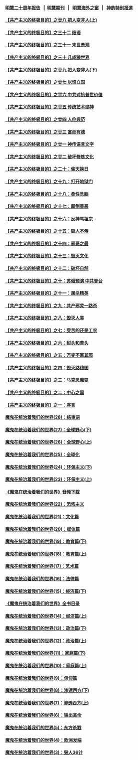 #### [明慧二十周年报告](https://github.com/gfw-breaker/mh-reports/blob/master/README.md?t=07162136) &nbsp;&nbsp;|&nbsp;&nbsp;[明慧期刊](https://github.com/gfw-breaker/mh-qikan) &nbsp;&nbsp;|&nbsp;&nbsp; [明慧海外之窗](https://github.com/gfw-breaker/mh-news/blob/master/README.md?t=07162136) &nbsp;&nbsp;|&nbsp;&nbsp; [神韵特别报道](https://github.com/gfw-breaker/mh-news/blob/master/shenyun.md?t=07162136) 

#### [【共产主义的终极目的】之廿八 把人变非人(上)](../pages/nsc422/n11340492.md?t=07162136) 

#### [【共产主义的终极目的】之三十二 结语](../pages/nsc422/n11360535.md?t=07162136) 

#### [【共产主义的终极目的】之三十一 末世景观](../pages/nsc422/n11351129.md?t=07162136) 

#### [【共产主义的终极目的】之三十 几成狼世界](../pages/nsc422/n11348280.md?t=07162136) 

#### [【共产主义的终极目的】之廿九 把人变非人(下)](../pages/nsc422/n11344140.md?t=07162136) 

#### [【共产主义的终极目的】之廿七 以恨立国](../pages/nsc422/n11336944.md?t=07162136) 

#### [【共产主义的终极目的】之廿六 中共对抗普世价值](../pages/nsc422/n11324785.md?t=07162136) 

#### [【共产主义的终极目的】之廿五 传统艺术颂神](../pages/nsc422/n11296396.md?t=07162136) 

#### [【共产主义的终极目的】之廿四 人伦典范](../pages/nsc422/n11296397.md?t=07162136) 

#### [【共产主义的终极目的】之廿三 富而有德](../pages/nsc422/n11283598.md?t=07162136) 

#### [【共产主义的终极目的】之廿一 神传语言文字](../pages/nsc422/n11263265.md?t=07162136) 

#### [【共产主义的终极目的】之廿二 破坏修炼文化](../pages/nsc422/n11245728.md?t=07162136) 

#### [【共产主义的终极目的】之二十：偷天换日](../pages/nsc422/n11238846.md?t=07162136) 

#### [【共产主义的终极目的】之十九：打开地狱门](../pages/nsc422/n11206376.md?t=07162136) 

#### [【共产主义的终极目的】之十八：柔性洗脑](../pages/nsc422/n11199994.md?t=07162136) 

#### [【共产主义的终极目的】之十七：颠倒善恶](../pages/nsc422/n11179782.md?t=07162136) 

#### [【共产主义的终极目的】之十六：反神骂祖宗](../pages/nsc422/n11166798.md?t=07162136) 

#### [【共产主义的终极目的】之十五：毁人不倦](../pages/nsc422/n11166792.md?t=07162136) 

#### [【共产主义的终极目的】之十四：邪恶之最](../pages/nsc422/n11150249.md?t=07162136) 

#### [【共产主义的终极目的】之十三：毁灭文化](../pages/nsc422/n11135227.md?t=07162136) 

#### [【共产主义的终极目的】之十二：破坏自然](../pages/nsc422/n11135214.md?t=07162136) 

#### [【共产主义的终极目的】之十：苏俄预演 中共登台](../pages/nsc422/n11118424.md?t=07162136) 

#### [【共产主义的终极目的】之十一：屠杀精英](../pages/nsc422/n11118442.md?t=07162136) 

#### [【共产主义的终极目的】之九：共产邪灵一路杀](../pages/nsc422/n11114139.md?t=07162136) 

#### [【共产主义的终极目的】之八：毁灭人类](../pages/nsc422/n11108503.md?t=07162136) 

#### [【共产主义的终极目的】之七：受苦的还是工农](../pages/nsc422/n11101809.md?t=07162136) 

#### [【共产主义的终极目的】之六：甜头和苦头](../pages/nsc422/n11096971.md?t=07162136) 

#### [【共产主义的终极目的】之五：万变不离其邪](../pages/nsc422/n11091285.md?t=07162136) 

#### [【共产主义的终极目的】之四：毁灭路线图](../pages/nsc422/n11086284.md?t=07162136) 

#### [【共产主义的终极目的】之三：马克思魔变](../pages/nsc422/n11061941.md?t=07162136) 

#### [【共产主义的终极目的】之二：中心之国](../pages/nsc422/n11047728.md?t=07162136) 

#### [【共产主义的终极目的】之一：序言](../pages/nsc422/n11086077.md?t=07162136) 

#### [魔鬼在统治着我们的世界(28)：结束语](../pages/nsc422/n10936246.md?t=07162136) 

#### [魔鬼在统治着我们的世界(27)：全球野心(下)](../pages/nsc422/n10928319.md?t=07162136) 

#### [魔鬼在统治着我们的世界(26)：全球野心(上)](../pages/nsc422/n10900318.md?t=07162136) 

#### [魔鬼在统治着我们的世界(25)：全球化](../pages/nsc422/n10788205.md?t=07162136) 

#### [魔鬼在统治着我们的世界(24)：环保主义(下)](../pages/nsc422/n10695307.md?t=07162136) 

#### [魔鬼在统治着我们的世界(23)：环保主义(上)](../pages/nsc422/n10688613.md?t=07162136) 

#### [《魔鬼在统治着我们的世界》音频下载](../pages/nsc422/n10635553.md?t=07162136) 

#### [魔鬼在统治着我们的世界(22)：恐怖主义](../pages/nsc422/n10614727.md?t=07162136) 

#### [魔鬼在统治着我们的世界(21)：文化篇](../pages/nsc422/n10597706.md?t=07162136) 

#### [魔鬼在统治着我们的世界(20)：媒体篇](../pages/nsc422/n10586579.md?t=07162136) 

#### [魔鬼在统治着我们的世界(19)：教育篇(下)](../pages/nsc422/n10564808.md?t=07162136) 

#### [魔鬼在统治着我们的世界(18)：教育篇(上)](../pages/nsc422/n10526970.md?t=07162136) 

#### [魔鬼在统治着我们的世界(17)：艺术篇](../pages/nsc422/n10499093.md?t=07162136) 

#### [魔鬼在统治着我们的世界(16)：法律篇](../pages/nsc422/n10485969.md?t=07162136) 

#### [魔鬼在统治着我们的世界(15)：经济篇(下)](../pages/nsc422/n10469975.md?t=07162136) 

#### [《魔鬼在统治着我们的世界》全书目录](../pages/nsc422/n10464261.md?t=07162136) 

#### [魔鬼在统治着我们的世界(14)：经济篇(上)](../pages/nsc422/n10457370.md?t=07162136) 

#### [魔鬼在统治着我们的世界(13)：政治篇(下)](../pages/nsc422/n10448270.md?t=07162136) 

#### [魔鬼在统治着我们的世界(12)：政治篇(上)](../pages/nsc422/n10444576.md?t=07162136) 

#### [魔鬼在统治着我们的世界(11)：家庭篇(下)](../pages/nsc422/n10440961.md?t=07162136) 

#### [魔鬼在统治着我们的世界(10)：家庭篇(上)](../pages/nsc422/n10435448.md?t=07162136) 

#### [魔鬼在统治着我们的世界(9)：信仰篇](../pages/nsc422/n10432159.md?t=07162136) 

#### [魔鬼在统治着我们的世界(8)：渗透西方(下)](../pages/nsc422/n10429603.md?t=07162136) 

#### [魔鬼在统治着我们的世界(7)：渗透西方(上)](../pages/nsc422/n10426013.md?t=07162136) 

#### [魔鬼在统治着我们的世界(6)：输出革命](../pages/nsc422/n10421536.md?t=07162136) 

#### [魔鬼在统治着我们的世界(5)：东方杀戮](../pages/nsc422/n10417707.md?t=07162136) 

#### [魔鬼在统治着我们的世界(4)：欧洲发端](../pages/nsc422/n10414890.md?t=07162136) 

#### [魔鬼在统治着我们的世界(3)：毁人36计](../pages/nsc422/n10411583.md?t=07162136) 

